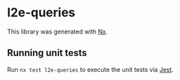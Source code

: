 # l2e-queries

This library was generated with [Nx](https://nx.dev).

## Running unit tests

Run `nx test l2e-queries` to execute the unit tests via [Jest](https://jestjs.io).
